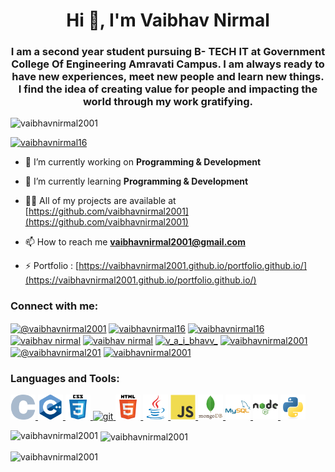 <h1 align="center">Hi 👋, I'm Vaibhav Nirmal</h1>
<h3 align="center">I am a second year student pursuing B- TECH IT at Government College Of Engineering Amravati Campus. I am always ready to have new experiences, meet new people and learn new things. I find the idea of creating value for people and impacting the world through my work gratifying.</h3>

<p align="left"> <img src="https://komarev.com/ghpvc/?username=vaibhavnirmal2001&label=Profile%20views&color=0e75b6&style=flat" alt="vaibhavnirmal2001" /> </p>

<p align="left"> <a href="https://twitter.com/vaibhavnirmal16" target="blank"><img src="https://img.shields.io/twitter/follow/vaibhavnirmal16?logo=twitter&style=for-the-badge" alt="vaibhavnirmal16" /></a> 
</p>

- 🔭 I’m currently working on **Programming & Development**

- 🌱 I’m currently learning **Programming & Development**

- 👨‍💻 All of my projects are available at [https://github.com/vaibhavnirmal2001](https://github.com/vaibhavnirmal2001)

- 📫 How to reach me **vaibhavnirmal2001@gmail.com**

- ⚡ Portfolio :  [https://vaibhavnirmal2001.github.io/portfolio.github.io/](https://vaibhavnirmal2001.github.io/portfolio.github.io/)



<h3 align="left">Connect with me:</h3>
<p align="left">
<a href="https://codepen.io/@vaibhavnirmal2001" target="blank"><img align="center" src="https://cdn.jsdelivr.net/npm/simple-icons@3.0.1/icons/codepen.svg" alt="@vaibhavnirmal2001" height="30" width="40" /></a>
<a href="https://dev.to/vaibhavnirmal16" target="blank"><img align="center" src="https://cdn.jsdelivr.net/npm/simple-icons@3.0.1/icons/dev-dot-to.svg" alt="vaibhavnirmal16" height="30" width="40" /></a>
<a href="https://twitter.com/vaibhavnirmal16" target="blank"><img align="center" src="https://cdn.jsdelivr.net/npm/simple-icons@3.0.1/icons/twitter.svg" alt="vaibhavnirmal16" height="30" width="40" /></a>
<a href="https://linkedin.com/in/vaibhav nirmal" target="blank"><img align="center" src="https://cdn.jsdelivr.net/npm/simple-icons@3.0.1/icons/linkedin.svg" alt="vaibhav nirmal" height="30" width="40" /></a>
<a href="https://fb.com/vaibhav nirmal" target="blank"><img align="center" src="https://cdn.jsdelivr.net/npm/simple-icons@3.0.1/icons/facebook.svg" alt="vaibhav nirmal" height="30" width="40" /></a>
<a href="https://instagram.com/v_a_i_bhavv_" target="blank"><img align="center" src="https://cdn.jsdelivr.net/npm/simple-icons@3.0.1/icons/instagram.svg" alt="v_a_i_bhavv_" height="30" width="40" /></a>
<a href="https://medium.com/vaibhavnirmal2001" target="blank"><img align="center" src="https://cdn.jsdelivr.net/npm/simple-icons@3.0.1/icons/medium.svg" alt="vaibhavnirmal2001" height="30" width="40" /></a>
<a href="https://www.hackerrank.com/@vaibhavnirmal201" target="blank"><img align="center" src="https://cdn.jsdelivr.net/npm/simple-icons@3.0.1/icons/hackerrank.svg" alt="@vaibhavnirmal201" height="30" width="40" /></a>
<a href="https://auth.geeksforgeeks.org/user/vaibhavnirmal2001" target="blank"><img align="center" src="https://cdn.jsdelivr.net/npm/simple-icons@3.0.1/icons/geeksforgeeks.svg" alt="vaibhavnirmal2001" height="30" width="40" /></a>
</p>

<h3 align="left">Languages and Tools:</h3>
<p align="left"> <a href="https://www.cprogramming.com/" target="_blank"> <img src="https://raw.githubusercontent.com/devicons/devicon/master/icons/c/c-original.svg" alt="c" width="40" height="40"/> </a> <a href="https://www.w3schools.com/cpp/" target="_blank"> <img src="https://raw.githubusercontent.com/devicons/devicon/master/icons/cplusplus/cplusplus-original.svg" alt="cplusplus" width="40" height="40"/> </a> <a href="https://www.w3schools.com/css/" target="_blank"> <img src="https://raw.githubusercontent.com/devicons/devicon/master/icons/css3/css3-original-wordmark.svg" alt="css3" width="40" height="40"/> </a> <a href="https://git-scm.com/" target="_blank"> <img src="https://www.vectorlogo.zone/logos/git-scm/git-scm-icon.svg" alt="git" width="40" height="40"/> </a> <a href="https://www.w3.org/html/" target="_blank"> <img src="https://raw.githubusercontent.com/devicons/devicon/master/icons/html5/html5-original-wordmark.svg" alt="html5" width="40" height="40"/> </a> <a href="https://www.java.com" target="_blank"> <img src="https://raw.githubusercontent.com/devicons/devicon/master/icons/java/java-original.svg" alt="java" width="40" height="40"/> </a> <a href="https://developer.mozilla.org/en-US/docs/Web/JavaScript" target="_blank"> <img src="https://raw.githubusercontent.com/devicons/devicon/master/icons/javascript/javascript-original.svg" alt="javascript" width="40" height="40"/> </a> <a href="https://www.mongodb.com/" target="_blank"> <img src="https://raw.githubusercontent.com/devicons/devicon/master/icons/mongodb/mongodb-original-wordmark.svg" alt="mongodb" width="40" height="40"/> </a> <a href="https://www.mysql.com/" target="_blank"> <img src="https://raw.githubusercontent.com/devicons/devicon/master/icons/mysql/mysql-original-wordmark.svg" alt="mysql" width="40" height="40"/> </a> <a href="https://nodejs.org" target="_blank"> <img src="https://raw.githubusercontent.com/devicons/devicon/master/icons/nodejs/nodejs-original-wordmark.svg" alt="nodejs" width="40" height="40"/> </a> <a href="https://www.python.org" target="_blank"> <img src="https://raw.githubusercontent.com/devicons/devicon/master/icons/python/python-original.svg" alt="python" width="40" height="40"/> </a> </p>

<p><img align="left" src="https://github-readme-stats.vercel.app/api/top-langs?username=vaibhavnirmal2001&show_icons=true&locale=en&layout=compact" alt="vaibhavnirmal2001" /></p>

<p>&nbsp;<img align="center" src="https://github-readme-stats.vercel.app/api?username=vaibhavnirmal2001&show_icons=true&locale=en" alt="vaibhavnirmal2001" /></p>

<p><img align="center" src="https://github-readme-streak-stats.herokuapp.com/?user=vaibhavnirmal2001&" alt="vaibhavnirmal2001" /></p>



